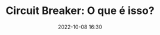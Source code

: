 ---
title: 'Circuit Breaker: O que é isso?'
type: palestra
speakers:
  - Daniel Rodrigues
speakersPictures: []
picture: assets/images/schedule/daniel-rodrigues.jpg
linkedin: https://www.linkedin.com/in/eusouodaniel
twitter: 
instagram: 
date: '2022-10-08 16:30'
rooms:
  - 1
---